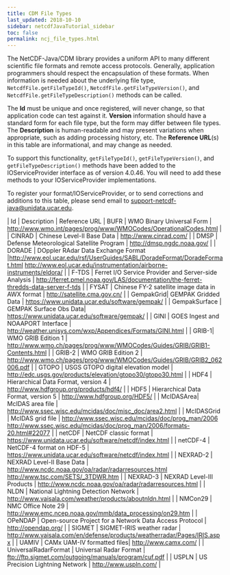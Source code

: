 ```yaml
---
title: CDM File Types
last_updated: 2018-10-10
sidebar: netcdfJavaTutorial_sidebar
toc: false
permalink: ncj_file_types.html
---
```


The NetCDF-Java/CDM library provides a uniform API to many different scientific file formats and remote access protocols.
Generally, application programmers should respect the encapsulation of these formats.
When information is needed about the underlying file type, `NetcdfFile.getFileTypeId()`, `NetcdfFile.getFileTypeVersion()`, and `NetcdfFile.getFileTypeDescription()` methods can be called.

The **Id** must be unique and once registered, will never change, so that application code can test against it.
**Version** information should have a standard form for each file type, but the form may differ between file types.
The **Description** is human-readable and may present variations when appropriate, such as adding processing history, etc.
The **Reference URL**(s) in this table are informational, and may change as needed.

To support this functionality, `getFileTypeId()`, `getFileTypeVersion()`, and `getFileTypeDescription()` methods have been added to the IOServiceProvider interface as of version 4.0.46.
You will need to add these methods to your IOServiceProvider implementations.

To register your format/IOServiceProvider, or to send corrections and additions to this table, please send email to support-netcdf-java@unidata.ucar.edu.

| Id | Description | Reference URL
| BUFR | WMO Binary Universal Form | http://www.wmo.int/pages/prog/www/WMOCodes/OperationalCodes.html |
| CINRAD | Chinese Level-II Base Data | http://www.cinrad.com/ |
| DMSP | Defense Meteorological Satellite Program | http://dmsp.ngdc.noaa.gov/ |
| DORADE | DOppler RAdar Data Exchange Format |http://www.eol.ucar.edu/rsf/UserGuides/SABL/DoradeFormat/DoradeFormat.html http://www.eol.ucar.edu/instrumentation/airborne-instruments/eldora/ |
| F-TDS | Ferret I/O Service Provider and Server-side Analysis | http://ferret.pmel.noaa.gov/LAS/documentation/the-ferret-thredds-data-server-f-tds |
| FYSAT | Chinese FY-2 satellite image data in AWX format | http://satellite.cma.gov.cn/ |
| GempakGrid| GEMPAK Gridded Data | https://www.unidata.ucar.edu/software/gempak/ |
| GempakSurface | GEMPAK Surface Obs Data| https://www.unidata.ucar.edu/software/gempak/ |
| GINI | GOES Ingest and NOAAPORT Interface | http://weather.unisys.com/wxp/Appendices/Formats/GINI.html |
| GRIB-1| WMO GRIB Edition 1 | http://www.wmo.ch/pages/prog/www/WMOCodes/Guides/GRIB/GRIB1-Contents.html |
| GRIB-2 | WMO GRIB Edition 2 | http://www.wmo.ch/pages/prog/www/WMOCodes/Guides/GRIB/GRIB2_062006.pdf |
| GTOPO | USGS GTOPO digital elevation model | http://edc.usgs.gov/products/elevation/gtopo30/gtopo30.html |
| HDF4 | Hierarchical Data Format, version 4 | http://www.hdfgroup.org/products/hdf4/ |
| HDF5 | Hierarchical Data Format, version 5 | http://www.hdfgroup.org/HDF5/ |
| McIDASArea| McIDAS area file | http://www.ssec.wisc.edu/mcidas/doc/misc_doc/area2.html |
| McIDASGrid | McIDAS grid file | http://www.ssec.wisc.edu/mcidas/doc/prog_man/2006  http://www.ssec.wisc.edu/mcidas/doc/prog_man/2006/formats-20.html#22077 |
| netCDF | NetCDF classic format | https://www.unidata.ucar.edu/software/netcdf/index.html |
| netCDF-4 | NetCDF-4 format on HDF-5 | https://www.unidata.ucar.edu/software/netcdf/index.html |
| NEXRAD-2 | NEXRAD Level-II Base Data | http://www.ncdc.noaa.gov/oa/radar/radarresources.html http://www.tsc.com/SETS/_3TDWR.htm |
| NEXRAD-3 | NEXRAD Level-III Products | http://www.ncdc.noaa.gov/oa/radar/radarresources.html |
| NLDN | National Lightning Detection Network | http://www.vaisala.com/weather/products/aboutnldn.html |
| NMCon29 | NMC Office Note 29 | http://www.emc.ncep.noaa.gov/mmb/data_processing/on29.htm |
| OPeNDAP | Open-source Project for a Network Data Access Protocol | http://opendap.org/ |
| SIGMET | SIGMET-IRIS weather radar | http://www.vaisala.com/en/defense/products/weatherradar/Pages/IRIS.aspx |
| UAMIV | CAMx UAM-IV formatted files| http://www.camx.com/ |
| UniversalRadarFormat | Universal Radar Format | ftp://ftp.sigmet.com/outgoing/manuals/program/cuf.pdf |
| USPLN | US Precision Lightning Network | http://www.uspln.com/ |